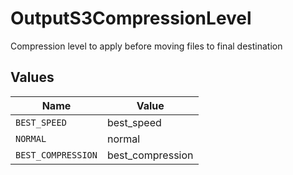 # OutputS3CompressionLevel

Compression level to apply before moving files to final destination


## Values

| Name               | Value              |
| ------------------ | ------------------ |
| `BEST_SPEED`       | best_speed         |
| `NORMAL`           | normal             |
| `BEST_COMPRESSION` | best_compression   |